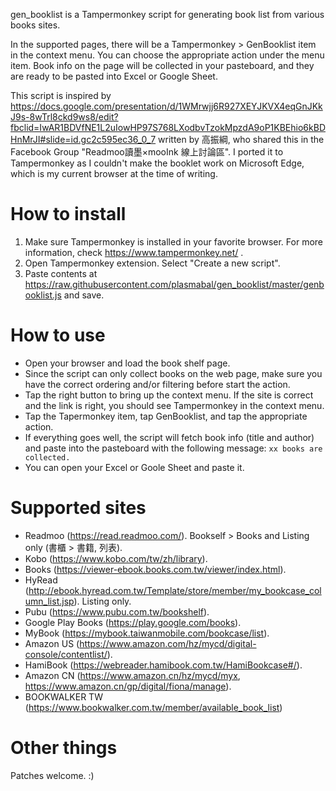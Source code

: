 gen_booklist is a Tampermonkey script for generating book list from various books sites.

In the supported pages, there will be a Tampermonkey > GenBooklist item in the context menu.  You can choose the appropriate action under the menu item.  Book info on the page will be collected in your pasteboard, and they are ready to be pasted into Excel or Google Sheet.

This script is inspired by https://docs.google.com/presentation/d/1WMrwjj6R927XEYJKVX4eqGnJKkJ9s-8wTrl8ckd9ws8/edit?fbclid=IwAR1BDVfNE1L2uIowHP97S768LXodbvTzokMpzdA9oP1KBEhio6kBDHnMrJI#slide=id.gc2c595ec36_0_7 written by 高振綱, who shared this in the Facebook Group "Readmoo讀墨×mooInk 線上討論區".  I ported it to Tampermonkey as I couldn't make the booklet work on Microsoft Edge, which is my current browser at the time of writing.

# How to install

1. Make sure Tampermonkey is installed in your favorite browser.  For more information, check https://www.tampermonkey.net/ .
2. Open Tampermonkey extension.  Select "Create a new script".
3. Paste contents at https://raw.githubusercontent.com/plasmabal/gen_booklist/master/genbooklist.js and save.

# How to use

* Open your browser and load the book shelf page.
* Since the script can only collect books on the web page, make sure you have the correct ordering and/or filtering before start the action.
* Tap the right button to bring up the context menu.  If the site is correct and the link is right, you should see Tampermonkey in the context menu.
* Tap the Tapermonkey item, tap GenBooklist, and tap the appropriate action.
* If everything goes well, the script will fetch book info (title and author) and paste into the pasteboard with the following message: `xx books are collected.`
* You can open your Excel or Goole Sheet and paste it.

# Supported sites

* Readmoo (https://read.readmoo.com/). Bookself > Books and Listing only (書櫃 > 書籍, 列表).
* Kobo (https://www.kobo.com/tw/zh/library).
* Books (https://viewer-ebook.books.com.tw/viewer/index.html).
* HyRead (http://ebook.hyread.com.tw/Template/store/member/my_bookcase_column_list.jsp). Listing only.
* Pubu (https://www.pubu.com.tw/bookshelf).
* Google Play Books (https://play.google.com/books).
* MyBook (https://mybook.taiwanmobile.com/bookcase/list).
* Amazon US (https://www.amazon.com/hz/mycd/digital-console/contentlist/).
* HamiBook (https://webreader.hamibook.com.tw/HamiBookcase#/).
* Amazon CN (https://www.amazon.cn/hz/mycd/myx, https://www.amazon.cn/gp/digital/fiona/manage).
* BOOKWALKER TW (https://www.bookwalker.com.tw/member/available_book_list)

# Other things

Patches welcome. :)
